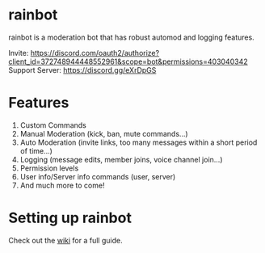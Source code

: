 # rainbot

rainbot is a moderation bot that has robust automod and logging features.

Invite: <https://discord.com/oauth2/authorize?client_id=372748944448552961&scope=bot&permissions=403040342>
Support Server: <https://discord.gg/eXrDpGS>

# Features
1. Custom Commands
2. Manual Moderation (kick, ban, mute commands...)
3. Auto Moderation (invite links, too many messages within a short period of time...)
4. Logging (message edits, member joins, voice channel join...)
5. Permission levels
6. User info/Server info commands (user, server)
7. And much more to come!

# Setting up rainbot
Check out the [wiki](https://github.com/fourjr/rainbot/wiki/Setting-up-rainbot) for a full guide.
